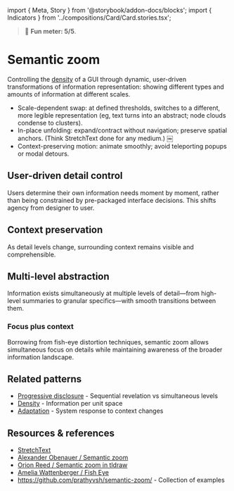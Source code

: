 import { Meta, Story } from '@storybook/addon-docs/blocks';
import { Indicators } from '../compositions/Card/Card.stories.tsx';

<Meta title="Patterns/Semantic zoom" />

> 🙂 **Fun meter: 5/5**.

# Semantic zoom

Controlling the [density](../?path=/docs/foundations-density--docs#information-density) of a GUI through dynamic, user-driven transformations of information representation: showing different types and amounts of information at different scales.

- Scale-dependent swap: at defined thresholds, switches to a different, more legible representation (eg, text turns into an abstract; node clouds condense to clusters).
- In-place unfolding: expand/contract without navigation; preserve spatial anchors. (Think StretchText done for any medium.)  ￼
- Context-preserving motion: animate smoothly; avoid teleporting popups or modal detours.

## User-driven detail control
Users determine their own information needs moment by moment, rather than being constrained by pre-packaged interface decisions. This shifts agency from designer to user.

## Context preservation
As detail levels change, surrounding context remains visible and comprehensible.

## Multi-level abstraction
Information exists simultaneously at multiple levels of detail—from high-level summaries to granular specifics—with smooth transitions between them.

### Focus plus context
Borrowing from fish-eye distortion techniques, semantic zoom allows simultaneous focus on details while maintaining awareness of the broader information landscape.

## Related patterns

- [Progressive disclosure](../?path=/docs/patterns-progressive-disclosure--docs) - Sequential revelation vs simultaneous levels
- [Density](../?path=/docs/foundations-density--docs#information-density) - Information per unit space
- [Adaptation](../?path=/docs/foundations-adaptation--docs) - System response to context changes

## Resources & references

- [StretchText](https://en.wikipedia.org/wiki/StretchText)
- [Alexander Obenauer / Semantic zoom](https://alexanderobenauer.com/labnotes/038/)
- [Orion Reed / Semantic zoom in tldraw](https://x.com/OrionReedOne/status/1790263523857019227)
- [Amelia Wattenberger / Fish Eye](https://wattenberger.com/thoughts/fish-eye)
- https://github.com/prathyvsh/semantic-zoom/ - Collection of examples